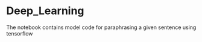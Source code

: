 # Deep_Learning
The notebook contains model code for paraphrasing a given sentence using tensorflow
